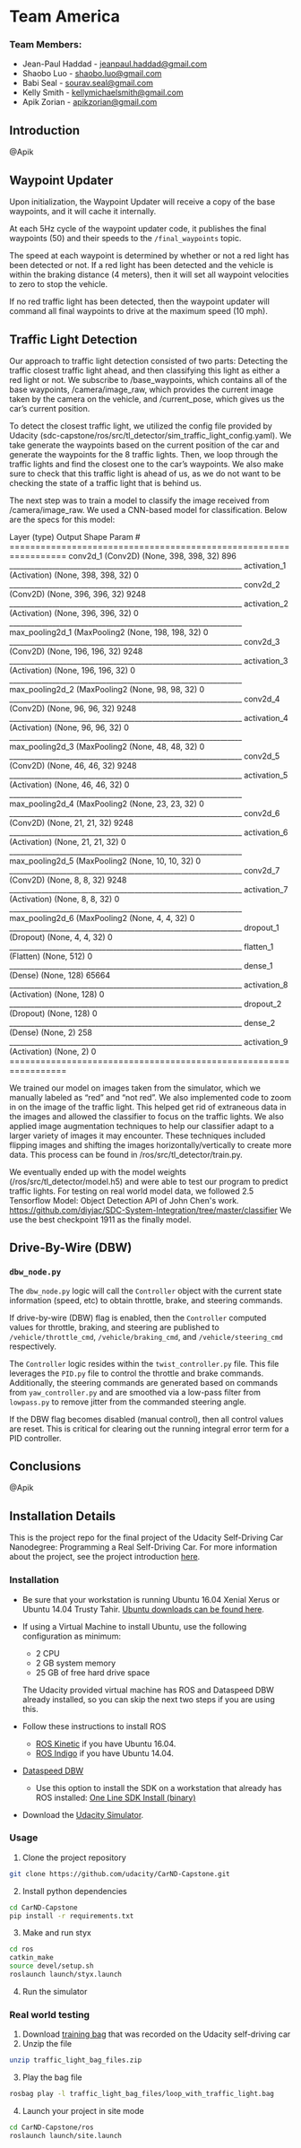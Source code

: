 # Team America

### Team Members:
* Jean-Paul Haddad - jeanpaul.haddad@gmail.com
* Shaobo Luo - shaobo.luo@gmail.com
* Babi Seal - sourav.seal@gmail.com
* Kelly Smith - kellymichaelsmith@gmail.com
* Apik Zorian - apikzorian@gmail.com

## Introduction
@Apik

## Waypoint Updater
Upon initialization, the Waypoint Updater will receive a copy of the base waypoints, and it will cache it internally.  

At each 5Hz cycle of the waypoint updater code, it publishes the final waypoints (50) and their speeds to the `/final_waypoints` topic.

The speed at each waypoint is determined by whether or not a red light has been detected or not.  If a red light has been detected and the vehicle is within the braking distance (4 meters), then it will set all waypoint velocities to zero to stop the vehicle.

If no red traffic light has been detected, then the waypoint updater will command all final waypoints to drive at the maximum speed (10 mph). 

## Traffic Light Detection
Our approach to traffic light detection consisted of two parts: Detecting the traffic closest traffic light ahead, and then classifying this light as either a red light or not.  We subscribe to /base_waypoints, which contains all of the base waypoints, /camera/image_raw, which provides the current image taken by the camera on the vehicle, and /current_pose, which gives us the car’s current position.  

To detect the closest traffic light, we utilized the config file provided by Udacity (sdc-capstone/ros/src/tl_detector/sim_traffic_light_config.yaml). We take generate the waypoints based on the current position of the car and generate the waypoints for the 8 traffic lights. Then, we loop through the traffic lights and find the closest one to the car’s waypoints. We also make sure to check that this traffic light is ahead of us, as we do not want to be checking the state of a traffic light that is behind us.

The next step was to train a model to classify the image received from /camera/image_raw. We used a CNN-based model for classification. Below are the specs for this model:

Layer (type)                 Output Shape              Param #    ================================================================= conv2d_1 (Conv2D)            (None, 398, 398, 32)      896        _________________________________________________________________ activation_1 (Activation)    (None, 398, 398, 32)      0          _________________________________________________________________ conv2d_2 (Conv2D)            (None, 396, 396, 32)      9248       _________________________________________________________________ activation_2 (Activation)    (None, 396, 396, 32)      0          _________________________________________________________________ max_pooling2d_1 (MaxPooling2 (None, 198, 198, 32)      0          _________________________________________________________________ conv2d_3 (Conv2D)            (None, 196, 196, 32)      9248       _________________________________________________________________ activation_3 (Activation)    (None, 196, 196, 32)      0          _________________________________________________________________ max_pooling2d_2 (MaxPooling2 (None, 98, 98, 32)        0          _________________________________________________________________ conv2d_4 (Conv2D)            (None, 96, 96, 32)        9248       _________________________________________________________________ activation_4 (Activation)    (None, 96, 96, 32)        0          _________________________________________________________________ max_pooling2d_3 (MaxPooling2 (None, 48, 48, 32)        0          _________________________________________________________________ conv2d_5 (Conv2D)            (None, 46, 46, 32)        9248       _________________________________________________________________ activation_5 (Activation)    (None, 46, 46, 32)        0          _________________________________________________________________ max_pooling2d_4 (MaxPooling2 (None, 23, 23, 32)        0          _________________________________________________________________ conv2d_6 (Conv2D)            (None, 21, 21, 32)        9248       _________________________________________________________________ activation_6 (Activation)    (None, 21, 21, 32)        0          _________________________________________________________________ max_pooling2d_5 (MaxPooling2 (None, 10, 10, 32)        0          _________________________________________________________________ conv2d_7 (Conv2D)            (None, 8, 8, 32)          9248       _________________________________________________________________ activation_7 (Activation)    (None, 8, 8, 32)          0          _________________________________________________________________ max_pooling2d_6 (MaxPooling2 (None, 4, 4, 32)          0          _________________________________________________________________ dropout_1 (Dropout)          (None, 4, 4, 32)          0          _________________________________________________________________ flatten_1 (Flatten)          (None, 512)               0          _________________________________________________________________ dense_1 (Dense)              (None, 128)               65664      _________________________________________________________________ activation_8 (Activation)    (None, 128)               0          _________________________________________________________________ dropout_2 (Dropout)          (None, 128)               0          _________________________________________________________________ dense_2 (Dense)              (None, 2)                 258        _________________________________________________________________ activation_9 (Activation)    (None, 2)                 0          =================================================================
 

We trained our model on images taken from the simulator, which we manually labeled as “red” and “not red”. We also implemented code to zoom in on the image of the traffic light. This helped get rid of extraneous data in the images and allowed the classifier to focus on the traffic lights. We also applied image augmentation techniques to help our classifier adapt to a larger variety of images it may encounter. These techniques included flipping images and shifting the images horizontally/vertically to create more data. This process can be found in /ros/src/tl_detector/train.py. 

We eventually ended up with the model weights (/ros/src/tl_detector/model.h5) and were able to test our program to predict traffic lights. For testing on real world model data, we followed 2.5 Tensorflow Model: Object Detection API of John Chen's work. https://github.com/diyjac/SDC-System-Integration/tree/master/classifier We use the best checkpoint 1911 as the finally model.



## Drive-By-Wire (DBW)

### `dbw_node.py`

The `dbw_node.py` logic will call the `Controller` object with the current state information (speed, etc) to obtain throttle, brake, and steering commands.

If drive-by-wire (DBW) flag is enabled, then the `Controller` computed values for throttle, braking, and steering are published to `/vehicle/throttle_cmd`, `/vehicle/braking_cmd`, and `/vehicle/steering_cmd` respectively.

The `Controller` logic resides within the `twist_controller.py` file.  This file leverages the `PID.py` file to control the throttle and brake commands.  Additionally, the steering commands are generated based on commands from `yaw_controller.py` and are smoothed via a low-pass filter from `lowpass.py` to remove jitter from the commanded steering angle.

If the DBW flag becomes disabled (manual control), then all control values are reset.  This is critical for clearing out the running integral error term for a PID controller.

## Conclusions
@Apik


## Installation Details

This is the project repo for the final project of the Udacity Self-Driving Car Nanodegree: Programming a Real Self-Driving Car. For more information about the project, see the project introduction [here](https://classroom.udacity.com/nanodegrees/nd013/parts/6047fe34-d93c-4f50-8336-b70ef10cb4b2/modules/e1a23b06-329a-4684-a717-ad476f0d8dff/lessons/462c933d-9f24-42d3-8bdc-a08a5fc866e4/concepts/5ab4b122-83e6-436d-850f-9f4d26627fd9).

### Installation 

* Be sure that your workstation is running Ubuntu 16.04 Xenial Xerus or Ubuntu 14.04 Trusty Tahir. [Ubuntu downloads can be found here](https://www.ubuntu.com/download/desktop). 
* If using a Virtual Machine to install Ubuntu, use the following configuration as minimum:
  * 2 CPU
  * 2 GB system memory
  * 25 GB of free hard drive space
  
  The Udacity provided virtual machine has ROS and Dataspeed DBW already installed, so you can skip the next two steps if you are using this.

* Follow these instructions to install ROS
  * [ROS Kinetic](http://wiki.ros.org/kinetic/Installation/Ubuntu) if you have Ubuntu 16.04.
  * [ROS Indigo](http://wiki.ros.org/indigo/Installation/Ubuntu) if you have Ubuntu 14.04.
* [Dataspeed DBW](https://bitbucket.org/DataspeedInc/dbw_mkz_ros)
  * Use this option to install the SDK on a workstation that already has ROS installed: [One Line SDK Install (binary)](https://bitbucket.org/DataspeedInc/dbw_mkz_ros/src/81e63fcc335d7b64139d7482017d6a97b405e250/ROS_SETUP.md?fileviewer=file-view-default)
* Download the [Udacity Simulator](https://github.com/udacity/CarND-Capstone/releases/tag/v1.2).

### Usage

1. Clone the project repository
```bash
git clone https://github.com/udacity/CarND-Capstone.git
```

2. Install python dependencies
```bash
cd CarND-Capstone
pip install -r requirements.txt
```
3. Make and run styx
```bash
cd ros
catkin_make
source devel/setup.sh
roslaunch launch/styx.launch
```
4. Run the simulator

### Real world testing
1. Download [training bag](https://drive.google.com/file/d/0B2_h37bMVw3iYkdJTlRSUlJIamM/view?usp=sharing) that was recorded on the Udacity self-driving car
2. Unzip the file
```bash
unzip traffic_light_bag_files.zip
```
3. Play the bag file
```bash
rosbag play -l traffic_light_bag_files/loop_with_traffic_light.bag
```
4. Launch your project in site mode
```bash
cd CarND-Capstone/ros
roslaunch launch/site.launch
```

